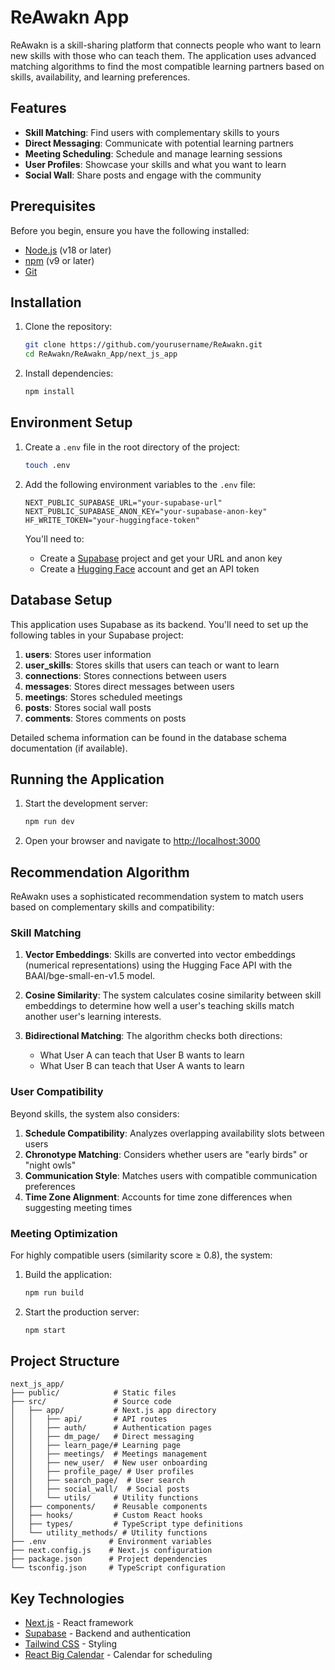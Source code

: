 # ReAwakn App

ReAwakn is a skill-sharing platform that connects people who want to learn new skills with those who can teach them. The application uses advanced matching algorithms to find the most compatible learning partners based on skills, availability, and learning preferences.

## Features

- **Skill Matching**: Find users with complementary skills to yours
- **Direct Messaging**: Communicate with potential learning partners
- **Meeting Scheduling**: Schedule and manage learning sessions
- **User Profiles**: Showcase your skills and what you want to learn
- **Social Wall**: Share posts and engage with the community

## Prerequisites

Before you begin, ensure you have the following installed:

- [Node.js](https://nodejs.org/) (v18 or later)
- [npm](https://www.npmjs.com/) (v9 or later)
- [Git](https://git-scm.com/)

## Installation

1. Clone the repository:

   ```bash
   git clone https://github.com/yourusername/ReAwakn.git
   cd ReAwakn/ReAwakn_App/next_js_app
   ```

2. Install dependencies:
   ```bash
   npm install
   ```

## Environment Setup

1. Create a `.env` file in the root directory of the project:

   ```bash
   touch .env
   ```

2. Add the following environment variables to the `.env` file:

   ```
   NEXT_PUBLIC_SUPABASE_URL="your-supabase-url"
   NEXT_PUBLIC_SUPABASE_ANON_KEY="your-supabase-anon-key"
   HF_WRITE_TOKEN="your-huggingface-token"
   ```

   You'll need to:

   - Create a [Supabase](https://supabase.com/) project and get your URL and anon key
   - Create a [Hugging Face](https://huggingface.co/) account and get an API token

## Database Setup

This application uses Supabase as its backend. You'll need to set up the following tables in your Supabase project:

1. **users**: Stores user information
2. **user_skills**: Stores skills that users can teach or want to learn
3. **connections**: Stores connections between users
4. **messages**: Stores direct messages between users
5. **meetings**: Stores scheduled meetings
6. **posts**: Stores social wall posts
7. **comments**: Stores comments on posts

Detailed schema information can be found in the database schema documentation (if available).

## Running the Application

1. Start the development server:

   ```bash
   npm run dev
   ```

2. Open your browser and navigate to [http://localhost:3000](http://localhost:3000)

## Recommendation Algorithm

ReAwakn uses a sophisticated recommendation system to match users based on complementary skills and compatibility:

### Skill Matching

1. **Vector Embeddings**: Skills are converted into vector embeddings (numerical representations) using the Hugging Face API with the BAAI/bge-small-en-v1.5 model.

2. **Cosine Similarity**: The system calculates cosine similarity between skill embeddings to determine how well a user's teaching skills match another user's learning interests.

3. **Bidirectional Matching**: The algorithm checks both directions:
   - What User A can teach that User B wants to learn
   - What User B can teach that User A wants to learn

### User Compatibility

Beyond skills, the system also considers:

1. **Schedule Compatibility**: Analyzes overlapping availability slots between users
2. **Chronotype Matching**: Considers whether users are "early birds" or "night owls"
3. **Communication Style**: Matches users with compatible communication preferences
4. **Time Zone Alignment**: Accounts for time zone differences when suggesting meeting times

### Meeting Optimization

For highly compatible users (similarity score ≥ 0.8), the system:


1. Build the application:

   ```bash
   npm run build
   ```

2. Start the production server:
   ```bash
   npm start
   ```

## Project Structure

```
next_js_app/
├── public/            # Static files
├── src/               # Source code
│   ├── app/           # Next.js app directory
│   │   ├── api/       # API routes
│   │   ├── auth/      # Authentication pages
│   │   ├── dm_page/   # Direct messaging
│   │   ├── learn_page/# Learning page
│   │   ├── meetings/  # Meetings management
│   │   ├── new_user/  # New user onboarding
│   │   ├── profile_page/ # User profiles
│   │   ├── search_page/  # User search
│   │   ├── social_wall/  # Social posts
│   │   └── utils/     # Utility functions
│   ├── components/    # Reusable components
│   ├── hooks/         # Custom React hooks
│   ├── types/         # TypeScript type definitions
│   └── utility_methods/ # Utility functions
├── .env              # Environment variables
├── next.config.js    # Next.js configuration
├── package.json      # Project dependencies
└── tsconfig.json     # TypeScript configuration
```

## Key Technologies

- [Next.js](https://nextjs.org/) - React framework
- [Supabase](https://supabase.com/) - Backend and authentication
- [Tailwind CSS](https://tailwindcss.com/) - Styling
- [React Big Calendar](https://github.com/jquense/react-big-calendar) - Calendar for scheduling

